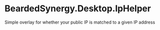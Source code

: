 # BeardedSynergy.Desktop.IpHelper
Simple overlay for whether your public IP is matched to a given IP address
